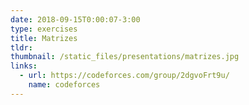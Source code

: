 ```yaml
---
date: 2018-09-15T0:00:07-3:00
type: exercises
title: Matrizes
tldr: 
thumbnail: /static_files/presentations/matrizes.jpg
links: 
  - url: https://codeforces.com/group/2dgvoFrt9u/
    name: codeforces
---
```

